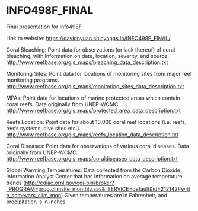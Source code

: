 # INFO498F_FINAL
Final presentation for Info498F

Link to website: https://davidnyuan.shinyapps.io/INFO498F_FINAL/

Coral Bleaching: Point data for observations (or lack thereof) of coral bleaching, with information on date, location, severity, and source. http://www.reefbase.org/gis_maps/bleaching_data_description.txt

Monitoring Sites: Point data for locations of monitoring sites from major reef monitoring programs. http://www.reefbase.org/gis_maps/monitoring_sites_data_description.txt

MPAs: Point data for locations of marine protected areas which contain coral reefs. Data originally from UNEP-WCMC. http://www.reefbase.org/gis_maps/protected_area_data_description.txt

Reefs Location: Point data for about 10,000 coral reef locations (i.e. reefs, reefs systems, dive sites etc.). http://www.reefbase.org/gis_maps/reefs_location_data_description.txt

Coral Diseases: Point data for observations of various coral diseases. Data originally from UNEP-WCMC. http://www.reefbase.org/gis_maps/coraldiseases_data_description.txt

Global Warming Temperatures: Data collected from the Carbon Dioxide Information Analyst Center that has information on average temperature trends (http://cdiac.ornl.gov/cgi-bin/broker?_PROGRAM=prog.climsite_monthly.sas&_SERVICE=default&id=212142#write_somevars_clim_mon)
Given temperatures are in Fahrenheit, and precipitation is in inches